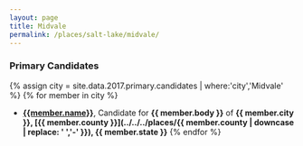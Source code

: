 ```yaml
---
layout: page
title: Midvale
permalink: /places/salt-lake/midvale/
---
```


### Primary Candidates
{% assign city = site.data.2017.primary.candidates | where:'city','Midvale' %}
{% for member in city  %}
- <strong>[{{member.name}}](../../../people/{{member.id}})</strong>, Candidate for <strong>{{ member.body }}</strong> of <strong>{{ member.city }}, [{{ member.county }}](../../../places/{{ member.county | downcase | replace: ' ','-' }}), {{ member.state }}</strong>
{% endfor %}
